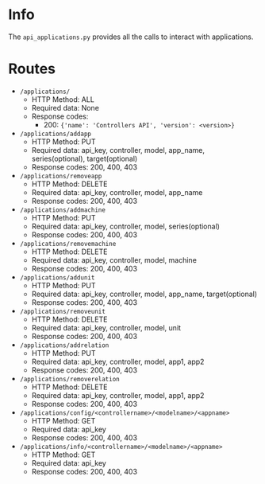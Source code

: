 # Info
The `api_applications.py` provides all the calls to interact with applications.

# Routes
* `/applications/`
  * HTTP Method: ALL
  * Required data: None
  * Response codes:
    * 200: `{'name': 'Controllers API', 'version': <version>}`
* `/applications/addapp`
  * HTTP Method: PUT
  * Required data: api_key, controller, model, app_name, series(optional), target(optional)
  * Response codes: 200, 400, 403
* `/applications/removeapp`
  * HTTP Method: DELETE
  * Required data: api_key, controller, model, app_name
  * Response codes: 200, 400, 403
* `/applications/addmachine`
  * HTTP Method: PUT
  * Required data: api_key, controller, model, series(optional)
  * Response codes: 200, 400, 403
* `/applications/removemachine`
  * HTTP Method: DELETE
  * Required data: api_key, controller, model, machine
  * Response codes: 200, 400, 403
* `/applications/addunit`
  * HTTP Method: PUT
  * Required data: api_key, controller, model, app_name, target(optional)
  * Response codes: 200, 400, 403
* `/applications/removeunit`
  * HTTP Method: DELETE
  * Required data: api_key, controller, model, unit
  * Response codes: 200, 400, 403
* `/applications/addrelation`
  * HTTP Method: PUT
  * Required data: api_key, controller, model, app1, app2
  * Response codes: 200, 400, 403
* `/applications/removerelation`
  * HTTP Method: DELETE
  * Required data: api_key, controller, model, app1, app2
  * Response codes: 200, 400, 403
* `/applications/config/<controllername>/<modelname>/<appname>`
  * HTTP Method: GET
  * Required data: api_key
  * Response codes: 200, 400, 403
* `/applications/info/<controllername>/<modelname>/<appname>`
  * HTTP Method: GET
  * Required data: api_key
  * Response codes: 200, 400, 403
